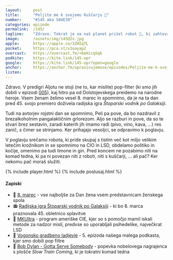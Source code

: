 ```yaml
---
layout: 	post
title:  	"Peljite me k svojemu Kuščarju 🦎"
number: 	"#145 aka S04E39"
categories:	epizode
permalink:	/145/
tagline: 	"Zdravo. Tokrat je na naš planet prišel robot 🤖, ki zahteva, da ga peljemo k svojemu Kuščarju. Z Veliko veliko začetnico."
image:		/assets/img/145@2x.jpg
apple:		https://apple.co/3ZHIqTL
pocket:		https://pca.st/x1oayap2
overcast:	https://overcast.fm/+beHicqSqk
podkite:	https://kite.link/145-opr
google:		https://kite.link/145-opr?open=google
anchor:		https://anchor.fm/opravicujemose/episodes/Peljite-me-k-svojemu-Kuarju-e1vt7ra
listen:		
---
```


Zdravo. V predigri Aljotu ne stoji (ne to, kar mislite) pop-filter (ki smo jih dobili v epizodi [005](https://opravicujemo.se/005/)), kaj hitro pa od Dolstojevskega preidemo na narodne heroje. Vsem ženam želimo vesel 8. marec in spomnimo, da je na ta dan pred 45. svojo premiero doživela radijska igra _Štoparski vodnik po Galaksiji_. 

Tudi na avtorjev rojstni dan se spomnimo, Peli pa pove, da bo nazdravil z brezalkoholnim pangalaktičnim grlorezom. Aljo se razburi in pove, da so te stvari brez sestavin, zaradi katerih jih imamo radi (pivo, vino, kava, ...) res zanič, s čimer se strinjamo. Ker prihajajo vesoljci, se odpravimo k poglavju. 

V poglavju srečamo robota, ki pride skupaj s tistim več kot miljo velikim letečim krožnikom in se spomnimo na CIO in LSD, obdelamo politiko in kočije, omenimo pa tudi limone in gin. Pred koncem ne pozabimo niti na komad tedna, ki pa ni povezan niti z roboti, niti s kuščarji, ... ali pač? Ker nekomu pač moraš služiti. 

{% include player.html %}
{% include poslusaj.html %}

<!--break-->

#### Zapiski

- 🌹 [8. marec](https://sl.wikipedia.org/wiki/Dan_%C5%BEena) - vse najboljše za Dan žena vsem predstavnicam ženskega spola
- 📻 [Radijska igra Štoparski vodnik po Galaksiji](https://www.bbc.co.uk/programmes/b03y0hqc) - ki bo 8. marca praznovala 45. obletnico splavitve
- 💊 [MKUltra](https://en.wikipedia.org/wiki/MKUltra) - program ameriške CIE, kjer so s pomočjo mamil iskali metode za nadzor misli, predvse so uporabljali psihedelike, največkrat LSD
- 🚜 [Vogonsko gradbeno ladjevje](https://opravicujemo.se/005/) - 5. epizoda našega malega podkasta, kjer smo dobili pop filtre
- 🙏 [Bob Dylan - Gotta Serve Somebody](https://www.youtube.com/watch?v=wC10VWDTzmU) - popevka nobelovega nagrajenca s plošče _Slow Train Coming_, ki je tokratni komad tedna